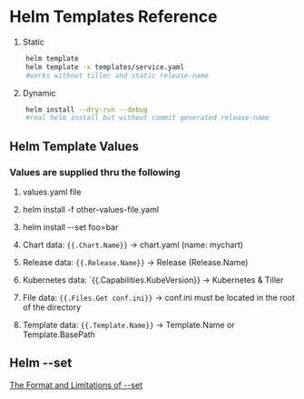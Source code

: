 # Helm Templates Reference
1. Static

```bash
    helm template
    helm template -x templates/service.yaml
    #works without tiller and static release-name
```

2. Dynamic

```bash
    helm install --dry-run --debug
    #real helm install but without commit generated release-name
```

## Helm Template Values

### Values are supplied thru the following
1. values.yaml file
2. helm install -f other-values-file.yaml
3. helm install --set foo=bar

1. Chart data: `{{.Chart.Name}}` -> chart.yaml (name: mychart)
2. Release data: `{{.Release.Name}}` -> Release (Release.Name)
3. Kubernetes data: `{{.Capabilities.KubeVersion}} -> Kubernetes & Tiller
4. File data: `{{.Files.Get conf.ini}}` -> conf.ini must be located in the root of the directory
5. Template data: `{{.Template.Name}}` -> Template.Name or Template.BasePath

## Helm --set

[The Format and Limitations of --set](https://github.com/helm/helm/blob/master/docs/using_helm.md#the-format-and-limitations-of---set)